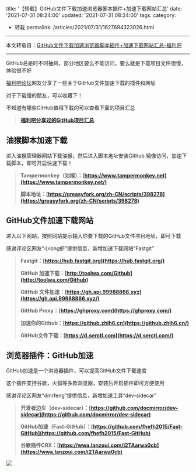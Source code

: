 title: '【转载】GitHub文件下载加速浏览器脚本插件+加速下载网站汇总'
date: '2021-07-31 08:24:00'
updated: '2021-07-31 08:24:00'
tags: 
category:
 - 转载
permalink: /articles/2021/07/31/1627694323026.html
---

本文转载自：[GitHub文件下载加速浏览器脚本插件+加速下载网站汇总-福利吧](https://fuliba2021.net/fast-github.html)

---

GitHub总是时不时抽风，部分地区要么不能访问，要么就是下载项目文件很慢，体验很不好

[福利吧论坛](https://www.wnflb2020.com/ "万能的福利吧")网友分享了一些关于GitHub文件加速下载的插件和网址

对于下载慢的朋友，可以收藏下！

不知道有哪些GitHub值得下载的可以查看下面的项目汇总

> **[福利吧分享过的GitHub项目汇总](https://fuliba2021.net/github.html)**

## **油猴脚本加速下载**

进入油猴管理器网站下载油猴，然后进入脚本地址安装Github 镜像访问，加速下载脚本，即可开启快速下载！

> **Tampermonkey（油猴）：[https://www.tampermonkey.net](https://www.tampermonkey.net/)**
> 
> **脚本地址：[https://greasyfork.org/zh-CN/scripts/398278](https://greasyfork.org/zh-CN/scripts/398278)**

## GitHub文件加速下载网站

进入以下网站，按照网站提示输入你要下载的GitHub文件项目地址，即可下载

感谢评论区网友“小long虾”提供信息，新增加速下载网站“Fastgit”

> **Fastgit：[https://hub.fastgit.org](https://hub.fastgit.org/)**
> 
> **GitHub 加速下载：[http://toolwa.com/Github](http://toolwa.com/Github)**
> 
> **GitHub 文件加速：[https://gh.api.99988866.xyz](https://gh.api.99988866.xyz/)**
> 
> **GitHub Proxy：[https://ghproxy.com](https://ghproxy.com/)**
> 
> **加速你的Github：[https://github.zhlh6.cn](https://github.zhlh6.cn/)**
> 
> **GitHub文件下载：[https://d.serctl.com](https://d.serctl.com/)**

## **浏览器插件：GitHub加速**

GitHub加速是一个浏览器插件，可以提高GitHub文件下载速度

这个插件支持谷歌，火狐等多款浏览器，安装后开启插件即可方便使用

感谢评论区网友“dmrfeng”提供信息，新增加速工具“dev-sidecar”

> **开发者边车（dev-sidecar）：[https://github.com/docmirror/dev-sidecar](https://github.com/docmirror/dev-sidecar)**
> 
> **GitHub加速（Fast-GitHub）：[https://github.com/fhefh2015/Fast-GitHub](https://github.com/fhefh2015/Fast-GitHub)**
> 
> **谷歌插件CRX：[https://wwa.lanzoui.com/i2TAarwa0cb](https://wwa.lanzoui.com/i2TAarwa0cb)**

![](https://b3logfile.com/file/2021/07/solo-fetchupload-7298097111225890609-7d67ef0d.jpeg)
